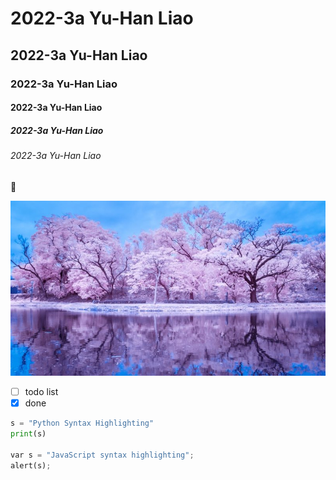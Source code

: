 # 2022-3a Yu-Han Liao
## 2022-3a Yu-Han Liao
### 2022-3a Yu-Han Liao
#### 2022-3a Yu-Han Liao
##### 2022-3a Yu-Han Liao
###### 2022-3a Yu-Han Liao

🥰

![tree](tree.jpg "tree")

- [ ] todo list
- [x] done 

```python
s = "Python Syntax Highlighting"
print(s)

var s = "JavaScript syntax highlighting";
alert(s);
